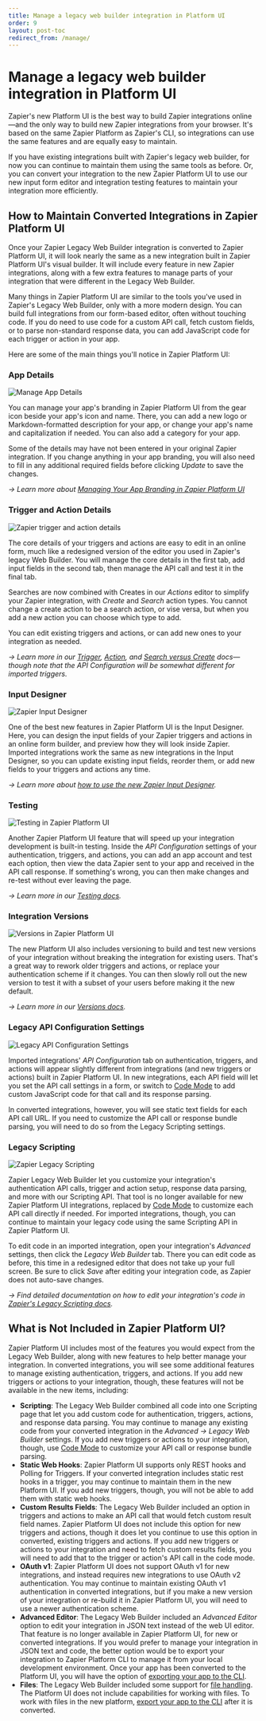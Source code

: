 ```yaml
---
title: Manage a legacy web builder integration in Platform UI
order: 9
layout: post-toc
redirect_from: /manage/
---
```


# Manage a legacy web builder integration in Platform UI

Zapier's new Platform UI is the best way to build Zapier integrations online—and the only way to build new Zapier integrations from your browser. It's based on the same Zapier Platform as Zapier's CLI, so integrations can use the same features and are equally easy to maintain.

If you have existing integrations built with Zapier's legacy web builder, for now you can continue to maintain them using the same tools as before. Or, you can convert your integration to the new Zapier Platform UI to use our new input form editor and integration testing features to maintain your integration more efficiently.

## How to Maintain Converted Integrations in Zapier Platform UI

Once your Zapier Legacy Web Builder integration is converted to Zapier Platform UI, it will look nearly the same as a new integration built in Zapier Platform UI's visual builder. It will include every feature in new Zapier integrations, along with a few extra features to manage parts of your integration that were different in the Legacy Web Builder.

Many things in Zapier Platform UI are similar to the tools you've used in Zapier's Legacy Web Builder, only with a more modern design. You can build full integrations from our form-based editor, often without touching code. If you do need to use code for a custom API call, fetch custom fields, or to parse non-standard response data, you can add JavaScript code for each trigger or action in your app.

Here are some of the main things you'll notice in Zapier Platform UI:

### App Details

![Manage App Details](https://cdn.zappy.app/1dcf126db0ff36ee4182b42b07f2ee1c.png)

You can manage your app's branding in Zapier Platform UI from the gear icon beside your app's icon and name. There, you can add a new logo or Markdown-formatted description for your app, or change your app's name and capitalization if needed. You can also add a category for your app.

Some of the details may have not been entered in your original Zapier integration. If you change anything in your app branding, you will also need to fill in any additional required fields before clicking _Update_ to save the changes.

_→ Learn more about [Managing Your App Branding in Zapier Platform UI](https://platform.zapier.com/build/add)_

### Trigger and Action Details

![Zapier trigger and action details](https://cdn.zappy.app/2ae53853086711ad11436736bb5d007f.png)

The core details of your triggers and actions are easy to edit in an online form, much like a redesigned version of the editor you used in Zapier's legacy Web Builder. You will manage the core details in the first tab, add input fields in the second tab, then manage the API call and test it in the final tab.

Searches are now combined with Creates in our _Actions_ editor to simplify your Zapier integration, with _Create_ and _Search_ action types. You cannot change a create action to be a search action, or vise versa, but when you add a new action you can choose which type to add.

You can edit existing triggers and actions, or can add new ones to your integration as needed.

_→ Learn more in our [Trigger](https://platform.zapier.com/build/trigger), [Action](https://platform.zapier.com/build/actions), and [Search versus Create](https://platform.zapier.com/build/search-create-action) docs—though note that the API Configuration will be somewhat different for imported triggers._

### Input Designer

![Zapier Input Designer](https://cdn.zappy.app/4aafe32a9f88127b59a5cdfa3dea80c6.png)

One of the best new features in Zapier Platform UI is the Input Designer. Here, you can design the input fields of your Zapier triggers and actions in an online form builder, and preview how they will look inside Zapier. Imported integrations work the same as new integrations in the Input Designer, so you can update existing input fields, reorder them, or add new fields to your triggers and actions any time.

_→ Learn more about [how to use the new Zapier Input Designer](https://platform.zapier.com/build/input-designer)._

### Testing

![Testing in Zapier Platform UI](https://cdn.zappy.app/ccc6bacc29d43787beac2872096a339f.png)

Another Zapier Platform UI feature that will speed up your integration development is built-in testing. Inside the _API Configuration_ settings of your authentication, triggers, and actions, you can add an app account and test each option, then view the data Zapier sent to your app and received in the API call response. If something's wrong, you can then make changes and re-test without ever leaving the page.

_→ Learn more in our [Testing docs](https://platform.zapier.com/build/test-integration)._

### Integration Versions

![Versions in Zapier Platform UI](https://cdn.zappy.app/51c6524e9b5d731777fc2e35af2329e3.png)

The new Platform UI also includes versioning to build and test new versions of your integration without breaking the integration for existing users. That's a great way to rework older triggers and actions, or replace your authentication scheme if it changes. You can then slowly roll out the new version to test it with a subset of your users before making it the new default.

_→ Learn more in our [Versions docs](https://platform.zapier.com/manage/versions-ui)._

### Legacy API Configuration Settings

![Legacy API Configuration Settings](https://cdn.zappy.app/69285c90f9e37fc2803a06beb1395946.png)

Imported integrations' _API Configuration_ tab on authentication, triggers, and actions will appear slightly different from integrations (and new triggers or actions) built in Zapier Platform UI. In new integrations, each API field will let you set the API call settings in a form, or switch to [Code Mode](https://platform.zapier.com/build/code-mode) to add custom JavaScript code for that call and its response parsing.

In converted integrations, however, you will see static text fields for each API call URL. If you need to customize the API call or response bundle parsing, you will need to do so from the Legacy Scripting settings.


### Legacy Scripting

![Zapier Legacy Scripting](https://cdn.zappy.app/ff4188111f5b9c267d983aba6e636c77.png)

Zapier Legacy Web Builder let you customize your integration's authentication API calls, trigger and action setup, response data parsing, and more with our Scripting API. That tool is no longer available for new Zapier Platform UI integrations, replaced by [Code Mode](https://platform.zapier.com/build/code-mode) to customize each API call directly if needed. For imported integrations, though, you can continue to maintain your legacy code using the same Scripting API in Zapier Platform UI.

To edit code in an imported integration, open your integration's _Advanced_ settings, then click the _Legacy Web Builder_ tab. There you can edit code as before, this time in a redesigned editor that does not take up your full screen. Be sure to click _Save_ after editing your integration code, as Zapier does not auto-save changes.

_→ Find detailed documentation on how to edit your integration's code in [Zapier's Legacy Scripting docs](https://platform.zapier.com/legacy/scripting)._

## What is Not Included in Zapier Platform UI?

Zapier Platform UI includes most of the features you would expect from the Legacy Web Builder, along with new features to help better manage your integration. In converted integrations, you will see some additional features to manage existing authentication, triggers, and actions. If you add new triggers or actions to your integration, though, these features will not be available in the new items, including:

- **Scripting**: The Legacy Web Builder combined all code into one Scripting page that let you add custom code for authentication, triggers, actions, and response data parsing. You may continue to manage any existing code from your converted integration in the _Advanced → Legacy Web Builder_ settings. If you add new triggers or actions to your integration, though, use [Code Mode](https://platform.zapier.com/build/code-mode) to customize your API call or response bundle parsing.
- **Static Web Hooks**: Zapier Platform UI supports only REST hooks and Polling for Triggers. If your converted integration includes static rest hooks in a trigger, you may continue to maintain them in the new Platform UI. If you add new triggers, though, you will not be able to add them with static web hooks.
- **Custom Results Fields**: The Legacy Web Builder included an option in triggers and actions to make an API call that would fetch custom result field names. Zapier Platform UI does not include this option for new triggers and actions, though it does let you continue to use this option in converted, existing triggers and actions. If you add new triggers or actions to your integration and need to fetch custom results fields, you will need to add that to the trigger or action's API call in the code mode.
- **OAuth v1**: Zapier Platform UI does not support OAuth v1 for new integrations, and instead requires new integrations to use OAuth v2 authentication. You may continue to maintain existing OAuth v1 authentication in converted integrations, but if you make a new version of your integration or re-build it in Zapier Platform UI, you will need to use a newer authentication scheme.
- **Advanced Editor**: The Legacy Web Builder included an _Advanced Editor_ option to edit your integration in JSON text instead of the web UI editor. That feature is no longer available in Zapier Platform UI, for new or converted integrations. If you would prefer to manage your integration in JSON text and code, the better option would be to export your integration to Zapier Platform CLI to manage it from your local development environment. Once your app has been converted to the Platform UI, you will have the option of [exporting your app to the CLI](https://platform.zapier.com/manage/export-integration).
- **Files**: The Legacy Web Builder included some support for [file handling](https://platform.zapier.com/manage/legacy-scripting#files). The Platform UI does not include capabilities for working with files. To work with files in the new platform, [export your app to the CLI](https://platform.zapier.com/manage/export-integration) after it is converted.



